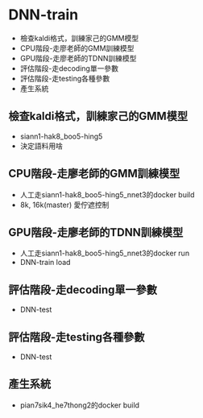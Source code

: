 # DNN-train

* 檢查kaldi格式，訓練家己的GMM模型
* CPU階段-走廖老師的GMM訓練模型
* GPU階段-走廖老師的TDNN訓練模型
* 評估階段-走decoding單一參數
* 評估階段-走testing各種參數
* 產生系統


## 檢查kaldi格式，訓練家己的GMM模型
* siann1-hak8_boo5-hing5
* 決定語料用啥

## CPU階段-走廖老師的GMM訓練模型
* 人工走siann1-hak8_boo5-hing5_nnet3的docker build
* 8k, 16k(master) 愛佇遮控制

## GPU階段-走廖老師的TDNN訓練模型
* 人工走siann1-hak8_boo5-hing5_nnet3的docker run
* DNN-train load

## 評估階段-走decoding單一參數
* DNN-test

## 評估階段-走testing各種參數
* DNN-test

## 產生系統
* pian7sik4_he7thong2的docker build


